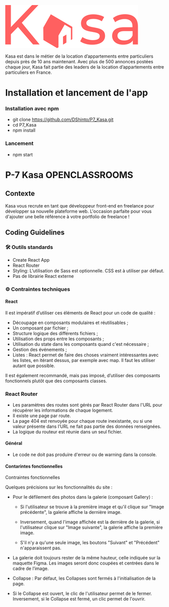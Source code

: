![Alt text](src/assets/logoRed.svg)

Kasa est dans le métier de la location d’appartements entre particuliers depuis près de 10 ans maintenant. Avec plus de 500 annonces postées chaque jour, Kasa fait partie des leaders de la location d’appartements entre particuliers en France.

# Installation et lancement de l'app

### Installation avec npm

- git clone https://github.com/DShinto/P7_Kasa.git
- cd P7_Kasa
- npm install

### Lancement

- npm start

# P-7 Kasa OPENCLASSROOMS

## Contexte

Kasa vous recrute en tant que développeur front-end en freelance pour développer sa nouvelle plateforme web. L'occasion parfaite pour vous d'ajouter une belle référence à votre portfolio de freelance !

## Coding Guidelines

### 🛠 Outils standards
- Create React App
- React Router
- Styling: L’utilisation de Sass est optionnelle. CSS est à utiliser par
défaut.
- Pas de librairie React externe

### ⚙️ Contraintes techniques

#### React
Il est impératif d’utiliser ces éléments de React pour un code de qualité :
- Découpage en composants modulaires et réutilisables ;
- Un composant par fichier ;
- Structure logique des différents fichiers ;
- Utilisation des props entre les composants ;
- Utilisation du state dans les composants quand c'est nécessaire ;
- Gestion des événements ;
- Listes : React permet de faire des choses vraiment intéressantes avec
les listes, en itérant dessus, par exemple avec map. Il faut les utiliser
autant que possible.  

Il est également recommandé, mais pas imposé, d’utiliser des composants
fonctionnels plutôt que des composants classes.

### React Router
- Les paramètres des routes sont gérés par React Router dans l'URL
pour récupérer les informations de chaque logement.
- Il existe une page par route.
- La page 404 est renvoyée pour chaque route inexistante, ou si une
valeur présente dans l’URL ne fait pas partie des données
renseignées.
- La logique du routeur est réunie dans un seul fichier.

#### Général

- Le code ne doit pas produire d'erreur ou de warning dans la console.

#### Contarintes fonctionnelles
Contraintes fonctionnelles

Quelques précisions sur les fonctionnalités du site :

- Pour le défilement des photos dans la galerie (composant Gallery) :  

  - Si l'utilisateur se trouve à la première image et qu'il clique sur "Image précédente", la galerie affiche la dernière image.  

  - Inversement, quand l'image affichée est la dernière de la galerie, si l'utilisateur clique sur "Image suivante", la galerie affiche la première image.  

  - S'il n'y a qu'une seule image, les boutons "Suivant" et "Précédent" n'apparaissent pas.
- La galerie doit toujours rester de la même hauteur, celle indiquée sur la maquette Figma. Les images seront donc coupées et centrées dans le cadre de l’image.
- Collapse : Par défaut, les Collapses sont fermés à l'initialisation de la page. 
- Si le Collapse est ouvert, le clic de l'utilisateur permet de le fermer.
Inversement, si le Collapse est fermé, un clic permet de l'ouvrir.